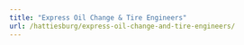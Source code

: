 ```yaml
---
title: "Express Oil Change & Tire Engineers"
url: /hattiesburg/express-oil-change-and-tire-engineers/
---
```

